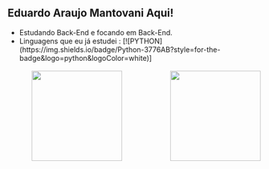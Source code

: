 ##  Eduardo Araujo Mantovani Aqui!

<ul>
  <li> Estudando Back-End e focando em Back-End.
  <li> Linguagens que eu já estudei : [![PYTHON] (https://img.shields.io/badge/Python-3776AB?style=for-the-badge&logo=python&logoColor=white)]
<ul>

<br>
<div>
  
  <img  height="180em" src="https://github-readme-stats.vercel.app/api?username=dudumanto&show_icons=true&theme=great-gatsby&include_all_commits=true&count_private=true"/>
  <img align="right" height="180em" src="https://github-readme-stats.vercel.app/api/top-langs/?username=dudumanto&layout=compact&langs_count=16&theme=great-gatsby"/>
</div>
<br>
  


